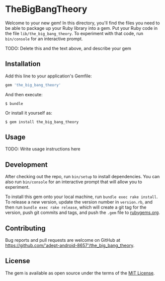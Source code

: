 # TheBigBangTheory

Welcome to your new gem! In this directory, you'll find the files you need to be able to package up your Ruby library into a gem. Put your Ruby code in the file `lib/the_big_bang_theory`. To experiment with that code, run `bin/console` for an interactive prompt.

TODO: Delete this and the text above, and describe your gem

## Installation

Add this line to your application's Gemfile:

```ruby
gem 'the_big_bang_theory'
```

And then execute:

    $ bundle

Or install it yourself as:

    $ gem install the_big_bang_theory

## Usage

TODO: Write usage instructions here

## Development

After checking out the repo, run `bin/setup` to install dependencies. You can also run `bin/console` for an interactive prompt that will allow you to experiment.

To install this gem onto your local machine, run `bundle exec rake install`. To release a new version, update the version number in `version.rb`, and then run `bundle exec rake release`, which will create a git tag for the version, push git commits and tags, and push the `.gem` file to [rubygems.org](https://rubygems.org).

## Contributing

Bug reports and pull requests are welcome on GitHub at https://github.com/'adept-android-8657'/the_big_bang_theory.

## License

The gem is available as open source under the terms of the [MIT License](https://opensource.org/licenses/MIT).
